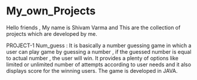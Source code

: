 # My_own_Projects
Hello friends , My name is Shivam Varma and 
This are the collection of projects which are developed by me.

PROJECT-1 Num_guess : It is basically a number guessing game in which a user can play game by guessing a number , if the guessed number is equal to actual number ,
the user will win.
It provides a plenty of options like limited or unlimited number of attempts according to user needs and it also displays score for the winning users.
The game is developed in JAVA.
